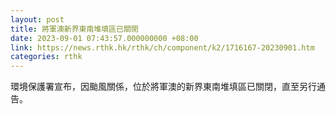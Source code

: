 ```yaml
---
layout: post
title: 將軍澳新界東南堆填區已關閉
date: 2023-09-01 07:43:57.000000000 +08:00
link: https://news.rthk.hk/rthk/ch/component/k2/1716167-20230901.htm
categories: rthk
---
```


環境保護署宣布，因颱風關係，位於將軍澳的新界東南堆填區已關閉，直至另行通告。
